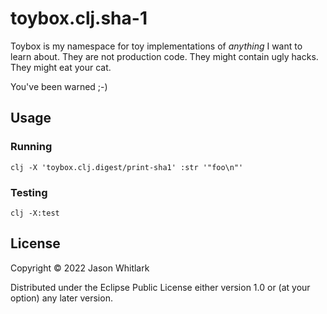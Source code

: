 # toybox.clj.sha-1

Toybox is my namespace for toy implementations of *anything* I want to
learn about.  They are not production code.  They might contain ugly
hacks.  They might eat your cat.

You've been warned ;-)

## Usage

### Running

    clj -X 'toybox.clj.digest/print-sha1' :str '"foo\n"'

### Testing

    clj -X:test

## License

Copyright © 2022 Jason Whitlark

Distributed under the Eclipse Public License either version 1.0 or (at
your option) any later version.
